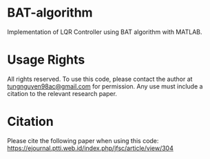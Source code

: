 # BAT-algorithm

Implementation of LQR Controller using BAT algorithm with MATLAB.

# Usage Rights
All rights reserved. To use this code, please contact the author at tungnguyen98ac@gmail.com for permission. Any use must include a citation to the relevant research paper.

# Citation
Please cite the following paper when using this code:
https://ejournal.ptti.web.id/index.php/jfsc/article/view/304
